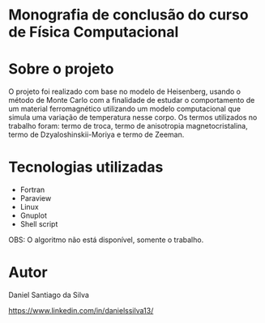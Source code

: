 # Monografia de conclusão do curso de Física Computacional 

# Sobre o projeto

O projeto foi realizado com base no modelo de Heisenberg, usando o método de Monte Carlo com a finalidade de estudar o comportamento de um material ferromagnético utilizando um modelo computacional que simula uma variação de temperatura nesse corpo. Os termos utilizados no trabalho foram: termo de troca, termo de anisotropia magnetocristalina, termo de Dzyaloshinskii-Moriya e termo de Zeeman.

# Tecnologias utilizadas
- Fortran
- Paraview
- Linux
- Gnuplot
- Shell script

OBS: O algoritmo não está disponível, somente o trabalho.

# Autor

Daniel Santiago da Silva

https://www.linkedin.com/in/danielssilva13/
